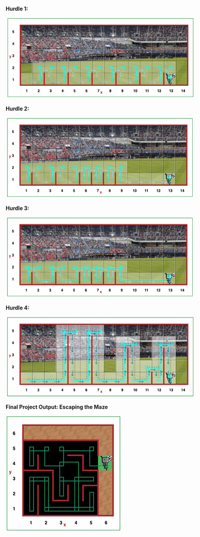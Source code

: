 **Hurdle 1:**

![This is an image](https://github.com/maryambiibii/100DaysOfCode/blob/main/Day6/Img/Hurdle1.png)

**Hurdle 2:**

![This is an image](https://github.com/maryambiibii/100DaysOfCode/blob/main/Day6/Img/Hurdle3.png)

**Hurdle 3:**

![This is an image](https://github.com/maryambiibii/100DaysOfCode/blob/main/Day6/Img/Hurdle3.png)

**Hurdle 4:**

![This is an image](https://github.com/maryambiibii/100DaysOfCode/blob/main/Day6/Img/Hurdle4.png)

**Final Project Output: Escaping the Maze**

![This is an image](https://github.com/maryambiibii/100DaysOfCode/blob/main/Day6/Img/Escapinng_The%20_Maza.png)
